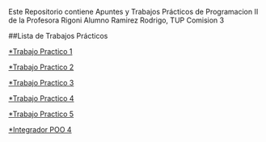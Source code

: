 Este Repositorio contiene Apuntes y Trabajos Prácticos de Programacion II de la Profesora Rigoni
Alumno Ramirez Rodrigo, TUP Comision 3

##Lista de Trabajos Prácticos

  
  [*Trabajo Practico 1](https://github.com/Rodrymza/programacion-ii-rigoni/tree/bbfc22af03bf1ccb691911dea1bd346663bf4ef3/trabajos-practicos/tp1-programacion-estructurada)

  [*Trabajo Practico 2](https://github.com/Rodrymza/programacion-ii-rigoni/tree/bbfc22af03bf1ccb691911dea1bd346663bf4ef3/trabajos-practicos/tp2-poo)
  
  [*Trabajo Practico 3](https://github.com/Rodrymza/programacion-ii-rigoni/tree/bbfc22af03bf1ccb691911dea1bd346663bf4ef3/trabajos-practicos/tp3-poo)
  
  [*Trabajo Practico 4](https://github.com/Rodrymza/programacion-ii-rigoni/tree/bbfc22af03bf1ccb691911dea1bd346663bf4ef3/trabajos-practicos/tp4-uml/src)
  
  [*Trabajo Practico 5](https://github.com/Rodrymza/programacion-ii-rigoni/tree/bbfc22af03bf1ccb691911dea1bd346663bf4ef3/trabajos-practicos/tp-5-colecciones)

  [*Integrador POO 4](https://github.com/Rodrymza/programacion-ii-rigoni/tree/main/trabajos-practicos/Integrador-POO-4)
